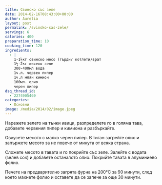 ```yaml
---
title: Свинско със зеле
date: 2014-02-16T08:43:00+00:00
author: Aurelia
layout: post
permalink: /svinsko-sas-zele/
servings: 6
calories: 400
preparation_time: 10
cooking_time: 120
ingredients:
  - |
    1-1½кг свинско месо (гърди/ котлети/врат
    1½-2кг кисело зеле
    300-400мл вода
    1ч.л. червен пипер
    1ч.л млян кимион
    100мл. олио
    черен пипер
dsq_thread_id:
  - 2274905469
categories:
  - Основни
image: /media/2014/02/image.jpeg
---
```

Нарежете зелето на тънки ивици, разпределете го в голяма тава, добавете червения пипер и кимиона и разбъркайте.
  
Овкусете месото с малко черен пипер. В тиган загрейте олио и запържете месото за не повече от минута от всяка страна.
  
Сложете месото в тавата и го покрийте със зеле. Залейте с водата (зелев сок) и добавете останалото олио. Покрийте тавата в алуминиево фолио.
  
Печете на предварително загрята фурна на 200°С за 90 минути, след което махнете фолио и оставете да се запече за още 30 минути.